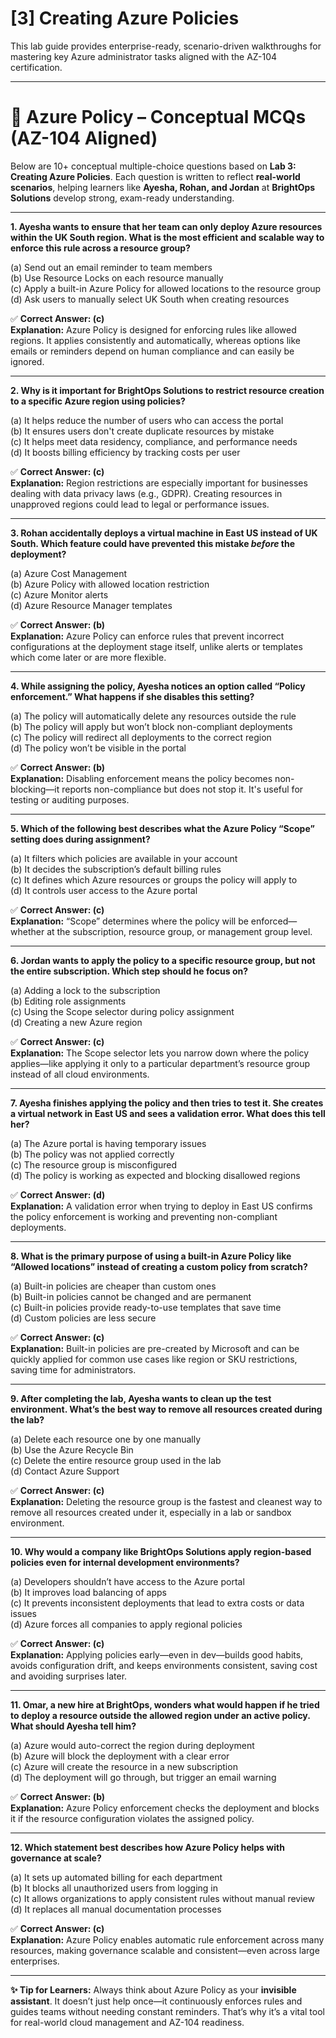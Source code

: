 # [3] Creating Azure Policies

This lab guide provides enterprise-ready, scenario-driven walkthroughs for mastering key Azure administrator tasks aligned with the AZ-104 certification.

---

# 🧠 Azure Policy – Conceptual MCQs (AZ-104 Aligned)

Below are 10+ conceptual multiple-choice questions based on **Lab 3: Creating Azure Policies**. Each question is written to reflect **real-world scenarios**, helping learners like **Ayesha, Rohan, and Jordan** at **BrightOps Solutions** develop strong, exam-ready understanding.

---

**1. Ayesha wants to ensure that her team can only deploy Azure resources within the UK South region. What is the most efficient and scalable way to enforce this rule across a resource group?**

(a) Send out an email reminder to team members  
(b) Use Resource Locks on each resource manually  
(c) Apply a built-in Azure Policy for allowed locations to the resource group  
(d) Ask users to manually select UK South when creating resources  

✅ **Correct Answer: (c)**  
**Explanation:** Azure Policy is designed for enforcing rules like allowed regions. It applies consistently and automatically, whereas options like emails or reminders depend on human compliance and can easily be ignored.

---

**2. Why is it important for BrightOps Solutions to restrict resource creation to a specific Azure region using policies?**

(a) It helps reduce the number of users who can access the portal  
(b) It ensures users don't create duplicate resources by mistake  
(c) It helps meet data residency, compliance, and performance needs  
(d) It boosts billing efficiency by tracking costs per user  

✅ **Correct Answer: (c)**  
**Explanation:** Region restrictions are especially important for businesses dealing with data privacy laws (e.g., GDPR). Creating resources in unapproved regions could lead to legal or performance issues.

---

**3. Rohan accidentally deploys a virtual machine in East US instead of UK South. Which feature could have prevented this mistake *before* the deployment?**

(a) Azure Cost Management  
(b) Azure Policy with allowed location restriction  
(c) Azure Monitor alerts  
(d) Azure Resource Manager templates  

✅ **Correct Answer: (b)**  
**Explanation:** Azure Policy can enforce rules that prevent incorrect configurations at the deployment stage itself, unlike alerts or templates which come later or are more flexible.

---

**4. While assigning the policy, Ayesha notices an option called “Policy enforcement.” What happens if she disables this setting?**

(a) The policy will automatically delete any resources outside the rule  
(b) The policy will apply but won’t block non-compliant deployments  
(c) The policy will redirect all deployments to the correct region  
(d) The policy won’t be visible in the portal  

✅ **Correct Answer: (b)**  
**Explanation:** Disabling enforcement means the policy becomes non-blocking—it reports non-compliance but does not stop it. It's useful for testing or auditing purposes.

---

**5. Which of the following best describes what the Azure Policy “Scope” setting does during assignment?**

(a) It filters which policies are available in your account  
(b) It decides the subscription’s default billing rules  
(c) It defines which Azure resources or groups the policy will apply to  
(d) It controls user access to the Azure portal  

✅ **Correct Answer: (c)**  
**Explanation:** “Scope” determines where the policy will be enforced—whether at the subscription, resource group, or management group level.

---

**6. Jordan wants to apply the policy to a specific resource group, but not the entire subscription. Which step should he focus on?**

(a) Adding a lock to the subscription  
(b) Editing role assignments  
(c) Using the Scope selector during policy assignment  
(d) Creating a new Azure region  

✅ **Correct Answer: (c)**  
**Explanation:** The Scope selector lets you narrow down where the policy applies—like applying it only to a particular department’s resource group instead of all cloud environments.

---

**7. Ayesha finishes applying the policy and then tries to test it. She creates a virtual network in East US and sees a validation error. What does this tell her?**

(a) The Azure portal is having temporary issues  
(b) The policy was not applied correctly  
(c) The resource group is misconfigured  
(d) The policy is working as expected and blocking disallowed regions  

✅ **Correct Answer: (d)**  
**Explanation:** A validation error when trying to deploy in East US confirms the policy enforcement is working and preventing non-compliant deployments.

---

**8. What is the primary purpose of using a built-in Azure Policy like “Allowed locations” instead of creating a custom policy from scratch?**

(a) Built-in policies are cheaper than custom ones  
(b) Built-in policies cannot be changed and are permanent  
(c) Built-in policies provide ready-to-use templates that save time  
(d) Custom policies are less secure  

✅ **Correct Answer: (c)**  
**Explanation:** Built-in policies are pre-created by Microsoft and can be quickly applied for common use cases like region or SKU restrictions, saving time for administrators.

---

**9. After completing the lab, Ayesha wants to clean up the test environment. What’s the best way to remove all resources created during the lab?**

(a) Delete each resource one by one manually  
(b) Use the Azure Recycle Bin  
(c) Delete the entire resource group used in the lab  
(d) Contact Azure Support  

✅ **Correct Answer: (c)**  
**Explanation:** Deleting the resource group is the fastest and cleanest way to remove all resources created under it, especially in a lab or sandbox environment.

---

**10. Why would a company like BrightOps Solutions apply region-based policies even for internal development environments?**

(a) Developers shouldn’t have access to the Azure portal  
(b) It improves load balancing of apps  
(c) It prevents inconsistent deployments that lead to extra costs or data issues  
(d) Azure forces all companies to apply regional policies  

✅ **Correct Answer: (c)**  
**Explanation:** Applying policies early—even in dev—builds good habits, avoids configuration drift, and keeps environments consistent, saving cost and avoiding surprises later.

---

**11. Omar, a new hire at BrightOps, wonders what would happen if he tried to deploy a resource outside the allowed region under an active policy. What should Ayesha tell him?**

(a) Azure would auto-correct the region during deployment  
(b) Azure will block the deployment with a clear error  
(c) Azure will create the resource in a new subscription  
(d) The deployment will go through, but trigger an email warning  

✅ **Correct Answer: (b)**  
**Explanation:** Azure Policy enforcement checks the deployment and blocks it if the resource configuration violates the assigned policy.

---

**12. Which statement best describes how Azure Policy helps with governance at scale?**

(a) It sets up automated billing for each department  
(b) It blocks all unauthorized users from logging in  
(c) It allows organizations to apply consistent rules without manual review  
(d) It replaces all manual documentation processes  

✅ **Correct Answer: (c)**  
**Explanation:** Azure Policy enables automatic rule enforcement across many resources, making governance scalable and consistent—even across large enterprises.

---

**✨ Tip for Learners:** Always think about Azure Policy as your **invisible assistant**. It doesn’t just help once—it continuously enforces rules and guides teams without needing constant reminders. That’s why it’s a vital tool for real-world cloud management and AZ-104 readiness.

```

